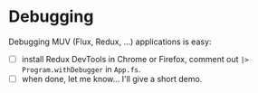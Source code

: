 # Debugging

Debugging MUV (Flux, Redux, ...) applications is easy:

- [ ] install Redux DevTools in Chrome or Firefox, comment out `|> Program.withDebugger` in `App.fs`.
- [ ] when done, let me know... I'll give a short demo.